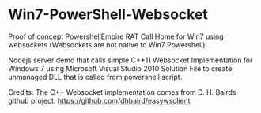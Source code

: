# Win7-PowerShell-Websocket 
Proof of concept PowershellEmpire RAT Call Home for Win7 using websockets (Websockets are not native to Win7 Powershell).

Nodejs server demo that calls simple C++11 Websocket Implementation for Windows 7 using Microsoft Visual Studio 2010 Solution File to create unmanaged DLL that is called from powershell script. 

Credits: The C++ Websocket implementation comes from D. H. Bairds github project: https://github.com/dhbaird/easywsclient


